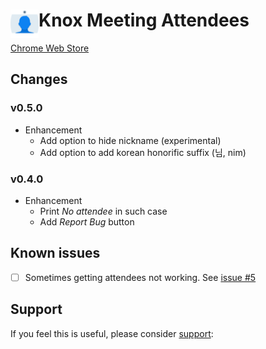 # <img src="public/icons/icon_48.png" width="45" align="left"> Knox Meeting Attendees

[Chrome Web Store](https://chrome.google.com/webstore/detail/knox-meeting-attendees/pdmkkplpfkkopbkkgogndfeiolbdpbkk)

## Changes

### v0.5.0

- Enhancement
  - Add option to hide nickname (experimental)
  - Add option to add korean honorific suffix (님, nim)

### v0.4.0

- Enhancement
  - Print _No attendee_ in such case
  - Add _Report Bug_ button

## Known issues

- [ ] Sometimes getting attendees not working. See [issue #5](https://github.com/somidad/knox-meeting-attendees/issues/5#issuecomment-1641860544)

## Support

If you feel this is useful, please consider [support](https://www.buymeacoffee.com/somidad):
